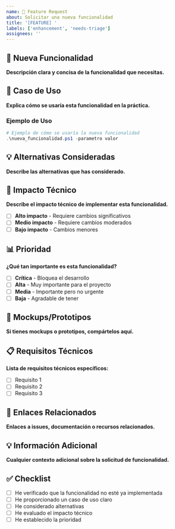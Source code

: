 ```yaml
---
name: 🚀 Feature Request
about: Solicitar una nueva funcionalidad
title: '[FEATURE] '
labels: ['enhancement', 'needs-triage']
assignees: ''
---
```


## 🚀 Nueva Funcionalidad

**Descripción clara y concisa de la funcionalidad que necesitas.**

## 🎯 Caso de Uso

**Explica cómo se usaría esta funcionalidad en la práctica.**

### Ejemplo de Uso

```powershell
# Ejemplo de cómo se usaría la nueva funcionalidad
.\nueva_funcionalidad.ps1 -parametro valor
```

## 💡 Alternativas Consideradas

**Describe las alternativas que has considerado.**

## 🔧 Impacto Técnico

**Describe el impacto técnico de implementar esta funcionalidad.**

- [ ] **Alto impacto** - Requiere cambios significativos
- [ ] **Medio impacto** - Requiere cambios moderados
- [ ] **Bajo impacto** - Cambios menores

## 📊 Prioridad

**¿Qué tan importante es esta funcionalidad?**

- [ ] **Crítica** - Bloquea el desarrollo
- [ ] **Alta** - Muy importante para el proyecto
- [ ] **Media** - Importante pero no urgente
- [ ] **Baja** - Agradable de tener

## 🎨 Mockups/Prototipos

**Si tienes mockups o prototipos, compártelos aquí.**

## 📋 Requisitos Técnicos

**Lista de requisitos técnicos específicos:**

- [ ] Requisito 1
- [ ] Requisito 2
- [ ] Requisito 3

## 🔗 Enlaces Relacionados

**Enlaces a issues, documentación o recursos relacionados.**

## 💡 Información Adicional

**Cualquier contexto adicional sobre la solicitud de funcionalidad.**

## ✅ Checklist

- [ ] He verificado que la funcionalidad no esté ya implementada
- [ ] He proporcionado un caso de uso claro
- [ ] He considerado alternativas
- [ ] He evaluado el impacto técnico
- [ ] He establecido la prioridad
